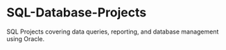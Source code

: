 # SQL-Database-Projects
SQL Projects covering data queries, reporting, and database management using Oracle.
